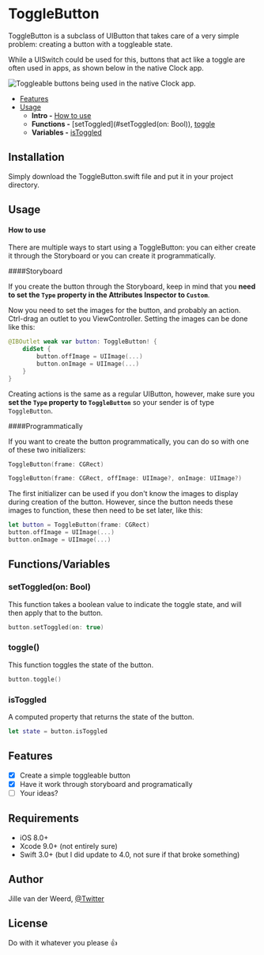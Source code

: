 # ToggleButton

ToggleButton is a subclass of UIButton that takes care of a very simple problem: creating a button with a toggleable state. 

While a UISwitch could be used for this, buttons that act like a toggle are often used in apps, as shown below in the native Clock app.

![Toggleable buttons being used in the native Clock app.](/Users/jillevanderweerd/Desktop/ToggleButton/RepoAssets/bedtime.gif)



- [Features](#features)
- [Usage](#usage)
    - **Intro -** [How to use](#how-to-use)
    - **Functions -** [setToggled](#setToggled(on: Bool)), [toggle](#toggle())
    - **Variables -** [isToggled](isToggled)

    

## Installation

Simply download the ToggleButton.swift file and put it in your project directory.

## Usage

#### How to use

There are multiple ways to start using a ToggleButton: you can either create it through the Storyboard or you can create it programmatically. 

####Storyboard

If you create the button through the Storyboard, keep in mind that you **need to set the `Type` property in the Attributes Inspector to `Custom`**.

Now you need to set the images for the button, and probably an action. Ctrl-drag an outlet to you ViewController. Setting the images can be done like this:

```swift
@IBOutlet weak var button: ToggleButton! {
    didSet {
        button.offImage = UIImage(...)
        button.onImage = UIImage(...)
    }
}
```

Creating actions is the same as a regular UIButton, however, make sure you **set the `Type` property to `ToggleButton`** so your sender is of type `ToggleButton`. 

####Programmatically

If you want to create the button programmatically, you can do so with one of these two initializers:

```swift 
ToggleButton(frame: CGRect)
```

```swift 
ToggleButton(frame: CGRect, offImage: UIImage?, onImage: UIImage?)
```

The first initializer can be used if you don't know the images to display during creation of the button. However, since the button needs these images to function, these then need to be set later, like this:

```swift
let button = ToggleButton(frame: CGRect)
button.offImage = UIImage(...)
button.onImage = UIImage(...)
```



## Functions/Variables

### setToggled(on: Bool)

This function takes a boolean value to indicate the toggle state, and will then apply that to the button.

```swift
button.setToggled(on: true)
```

### toggle()

This function toggles the state of the button.

```swift
button.toggle()
```

### isToggled

A computed property that returns the state of the button.

```swift
let state = button.isToggled
```

## Features

- [x] Create a simple toggleable button
- [x] Have it work through storyboard and programatically
- [ ] Your ideas?

## Requirements

- iOS 8.0+
- Xcode 9.0+ (not entirely sure)
- Swift 3.0+ (but I did update to 4.0, not sure if that broke something)


## Author

Jille van der Weerd, [@Twitter](https://twitter.com/Jillevd_W)

## License

Do with it whatever you please :thumbsup: